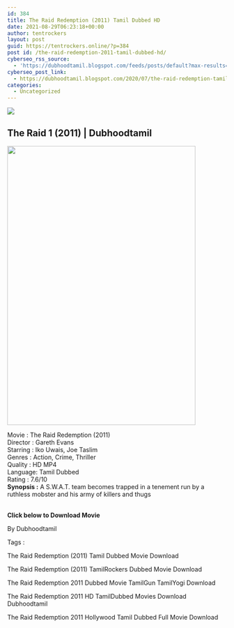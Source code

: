 ```yaml
---
id: 384
title: The Raid Redemption (2011) Tamil Dubbed HD
date: 2021-08-29T06:23:18+00:00
author: tentrockers
layout: post
guid: https://tentrockers.online/?p=384
post id: /the-raid-redemption-2011-tamil-dubbed-hd/
cyberseo_rss_source:
  - 'https://dubhoodtamil.blogspot.com/feeds/posts/default?max-results=150&start-index=151'
cyberseo_post_link:
  - https://dubhoodtamil.blogspot.com/2020/07/the-raid-redemption-tamil-dubbed.html
categories:
  - Uncategorized
---
```

<div class="media_block">
  <img src="https://1.bp.blogspot.com/-ZfI1UcC7Y00/Xvx0ZZFudjI/AAAAAAAABl4/9xf8fub_SrMX9Va5vGTlLJQMKQLB1wS3wCNcBGAsYHQ/s72-c/MV5BZGIxODNjM2YtZjA5Mi00MjA5LTk2YjItODE0OWI5NThjNTBmXkEyXkFqcGdeQXVyNzQ1ODk3MTQ%2540._V1_.jpg" class="media_thumbnail" />
</div>

<div dir="ltr" trbidi="on" readability="22.454664914586">
  <h2>
    <span>The Raid 1 (2011) | Dubhoodtamil</span>
  </h2>
  
  <div class="separator">
    <a href="https://1.bp.blogspot.com/-ZfI1UcC7Y00/Xvx0ZZFudjI/AAAAAAAABl4/9xf8fub_SrMX9Va5vGTlLJQMKQLB1wS3wCNcBGAsYHQ/s1600/MV5BZGIxODNjM2YtZjA5Mi00MjA5LTk2YjItODE0OWI5NThjNTBmXkEyXkFqcGdeQXVyNzQ1ODk3MTQ%2540._V1_.jpg"><img loading="lazy" border="0" data-original-height="1600" data-original-width="1085" height="640" src="https://1.bp.blogspot.com/-ZfI1UcC7Y00/Xvx0ZZFudjI/AAAAAAAABl4/9xf8fub_SrMX9Va5vGTlLJQMKQLB1wS3wCNcBGAsYHQ/s640/MV5BZGIxODNjM2YtZjA5Mi00MjA5LTk2YjItODE0OWI5NThjNTBmXkEyXkFqcGdeQXVyNzQ1ODk3MTQ%2540._V1_.jpg" width="432" /></a>
  </div>
  
  <p>
    <span>Movie<span> </span>:<span> </span>The Raid Redemption (2011)</span><br /><span>Director<span> </span>:<span> </span>Gareth Evans</span><br /><span>Starring<span> </span>:<span> </span>Iko Uwais, Joe Taslim</span><br /><span>Genres<span> </span>:<span> </span>Action, Crime, Thriller</span><br /><span>Quality<span> </span>:<span> </span>HD MP4</span><br /><span>Language:<span> </span>Tamil Dubbed</span><br /><span>Rating<span> </span>:<span> </span>7.6/10</span><br /><span><b>Synopsis :</b> A S.W.A.T. team becomes trapped in a tenement run by a ruthless mobster and his army of killers and thugs</span><br /><span><br /></span>
  </p>
  
  <p>
    <span><b>Click below to Download Movie</b></span>
  </p>
  
  <p>
    <span>By Dubhoodtamil</span>
  </p>
  
  <p>
    <span>Tags :</span>
  </p>
  
  <p>
    <span>The Raid Redemption (2011) Tamil Dubbed Movie Download</span>
  </p>
  
  <p>
    <span>The Raid Redemption (2011) TamilRockers Dubbed Movie Download</span>
  </p>
  
  <p>
    <span>The Raid Redemption 2011 Dubbed Movie TamilGun TamilYogi Download</span>
  </p>
  
  <p>
    <span>The Raid Redemption 2011 HD TamilDubbed Movies Download Dubhoodtamil</span>
  </p>
  
  <p>
    <span>The Raid Redemption 2011 Hollywood Tamil Dubbed Full Movie Download</span>
  </p>
</div>